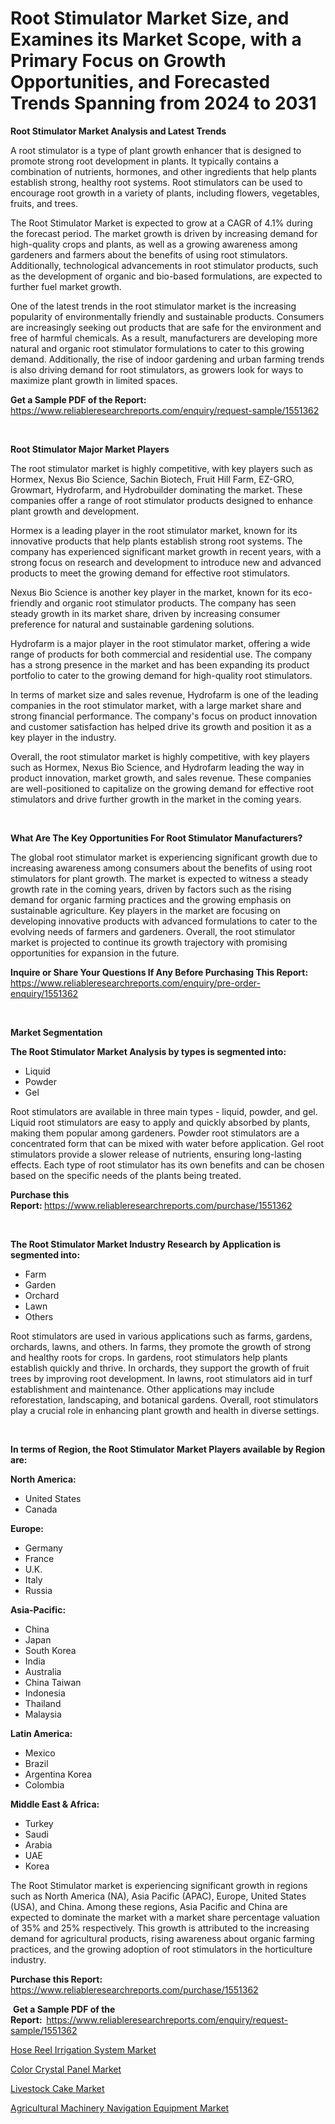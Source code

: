 <p><h1>Root Stimulator Market Size, and Examines its Market Scope, with a Primary Focus on Growth Opportunities, and Forecasted Trends Spanning from 2024 to 2031</h1></p><p><strong>Root Stimulator Market Analysis and Latest Trends</strong></p>
<p><p>A root stimulator is a type of plant growth enhancer that is designed to promote strong root development in plants. It typically contains a combination of nutrients, hormones, and other ingredients that help plants establish strong, healthy root systems. Root stimulators can be used to encourage root growth in a variety of plants, including flowers, vegetables, fruits, and trees.</p><p>The Root Stimulator Market is expected to grow at a CAGR of 4.1% during the forecast period. The market growth is driven by increasing demand for high-quality crops and plants, as well as a growing awareness among gardeners and farmers about the benefits of using root stimulators. Additionally, technological advancements in root stimulator products, such as the development of organic and bio-based formulations, are expected to further fuel market growth.</p><p>One of the latest trends in the root stimulator market is the increasing popularity of environmentally friendly and sustainable products. Consumers are increasingly seeking out products that are safe for the environment and free of harmful chemicals. As a result, manufacturers are developing more natural and organic root stimulator formulations to cater to this growing demand. Additionally, the rise of indoor gardening and urban farming trends is also driving demand for root stimulators, as growers look for ways to maximize plant growth in limited spaces.</p></p>
<p><strong>Get a Sample PDF of the Report:&nbsp;</strong> <a href="https://www.reliableresearchreports.com/enquiry/request-sample/1551362">https://www.reliableresearchreports.com/enquiry/request-sample/1551362</a></p>
<p>&nbsp;</p>
<p><strong>Root Stimulator Major Market Players</strong></p>
<p><p>The root stimulator market is highly competitive, with key players such as Hormex, Nexus Bio Science, Sachin Biotech, Fruit Hill Farm, EZ-GRO, Growmart, Hydrofarm, and Hydrobuilder dominating the market. These companies offer a range of root stimulator products designed to enhance plant growth and development.</p><p>Hormex is a leading player in the root stimulator market, known for its innovative products that help plants establish strong root systems. The company has experienced significant market growth in recent years, with a strong focus on research and development to introduce new and advanced products to meet the growing demand for effective root stimulators.</p><p>Nexus Bio Science is another key player in the market, known for its eco-friendly and organic root stimulator products. The company has seen steady growth in its market share, driven by increasing consumer preference for natural and sustainable gardening solutions.</p><p>Hydrofarm is a major player in the root stimulator market, offering a wide range of products for both commercial and residential use. The company has a strong presence in the market and has been expanding its product portfolio to cater to the growing demand for high-quality root stimulators.</p><p>In terms of market size and sales revenue, Hydrofarm is one of the leading companies in the root stimulator market, with a large market share and strong financial performance. The company's focus on product innovation and customer satisfaction has helped drive its growth and position it as a key player in the industry.</p><p>Overall, the root stimulator market is highly competitive, with key players such as Hormex, Nexus Bio Science, and Hydrofarm leading the way in product innovation, market growth, and sales revenue. These companies are well-positioned to capitalize on the growing demand for effective root stimulators and drive further growth in the market in the coming years.</p></p>
<p>&nbsp;</p>
<p><strong>What Are The Key Opportunities For Root Stimulator Manufacturers?</strong></p>
<p><p>The global root stimulator market is experiencing significant growth due to increasing awareness among consumers about the benefits of using root stimulators for plant growth. The market is expected to witness a steady growth rate in the coming years, driven by factors such as the rising demand for organic farming practices and the growing emphasis on sustainable agriculture. Key players in the market are focusing on developing innovative products with advanced formulations to cater to the evolving needs of farmers and gardeners. Overall, the root stimulator market is projected to continue its growth trajectory with promising opportunities for expansion in the future.</p></p>
<p><strong>Inquire or Share Your Questions If Any Before Purchasing This Report:</strong> <a href="https://www.reliableresearchreports.com/enquiry/pre-order-enquiry/1551362">https://www.reliableresearchreports.com/enquiry/pre-order-enquiry/1551362</a></p>
<p>&nbsp;</p>
<p><strong>Market Segmentation</strong></p>
<p><strong>The Root Stimulator Market Analysis by types is segmented into:</strong></p>
<p><ul><li>Liquid</li><li>Powder</li><li>Gel</li></ul></p>
<p><p>Root stimulators are available in three main types - liquid, powder, and gel. Liquid root stimulators are easy to apply and quickly absorbed by plants, making them popular among gardeners. Powder root stimulators are a concentrated form that can be mixed with water before application. Gel root stimulators provide a slower release of nutrients, ensuring long-lasting effects. Each type of root stimulator has its own benefits and can be chosen based on the specific needs of the plants being treated.</p></p>
<p><strong>Purchase this Report:&nbsp;</strong><a href="https://www.reliableresearchreports.com/purchase/1551362">https://www.reliableresearchreports.com/purchase/1551362</a></p>
<p>&nbsp;</p>
<p><strong>The Root Stimulator Market Industry Research by Application is segmented into:</strong></p>
<p><ul><li>Farm</li><li>Garden</li><li>Orchard</li><li>Lawn</li><li>Others</li></ul></p>
<p><p>Root stimulators are used in various applications such as farms, gardens, orchards, lawns, and others. In farms, they promote the growth of strong and healthy roots for crops. In gardens, root stimulators help plants establish quickly and thrive. In orchards, they support the growth of fruit trees by improving root development. In lawns, root stimulators aid in turf establishment and maintenance. Other applications may include reforestation, landscaping, and botanical gardens. Overall, root stimulators play a crucial role in enhancing plant growth and health in diverse settings.</p></p>
<p>&nbsp;</p>
<p><strong>In terms of Region, the Root Stimulator Market Players available by Region are:</strong></p>
<p>
    <p> <strong> North America: </strong>
        <ul>
            <li>United States</li>
            <li>Canada</li>
        </ul>
        </p> 
    <p> <strong> Europe: </strong>
        <ul>
            <li>Germany</li>
            <li>France</li>
            <li>U.K.</li>
            <li>Italy</li>
            <li>Russia</li>
        </ul>
        </p> 
    <p> <strong> Asia-Pacific: </strong>
        <ul>
            <li>China</li>
            <li>Japan</li>
            <li>South Korea</li>
            <li>India</li>
            <li>Australia</li>
            <li>China Taiwan</li>
            <li>Indonesia</li>
            <li>Thailand</li>
            <li>Malaysia</li>
        </ul>
        </p> 
    <p> <strong> Latin America: </strong>
        <ul>
            <li>Mexico</li>
            <li>Brazil</li>
            <li>Argentina Korea</li>
            <li>Colombia</li>
        </ul>
        </p> 
    <p> <strong> Middle East & Africa: </strong>
        <ul>
            <li>Turkey</li>
            <li>Saudi</li>
            <li>Arabia</li>
            <li>UAE</li>
            <li>Korea</li>
        </ul>
    </p>
    </p>
<p><p>The Root Stimulator market is experiencing significant growth in regions such as North America (NA), Asia Pacific (APAC), Europe, United States (USA), and China. Among these regions, Asia Pacific and China are expected to dominate the market with a market share percentage valuation of 35% and 25% respectively. This growth is attributed to the increasing demand for agricultural products, rising awareness about organic farming practices, and the growing adoption of root stimulators in the horticulture industry.</p></p>
<p><strong>Purchase this Report: </strong><a href="https://www.reliableresearchreports.com/purchase/1551362">https://www.reliableresearchreports.com/purchase/1551362</a></p>
<p>&nbsp;<strong>Get a Sample PDF of the Report:&nbsp;&nbsp;</strong><a href="https://www.reliableresearchreports.com/enquiry/request-sample/1551362">https://www.reliableresearchreports.com/enquiry/request-sample/1551362</a></p>
<p><strong></strong></p>
<p><p><a href="https://github.com/guneycigdem35/Market-Research-Report-List-2/blob/main/hose-reel-irrigation-system-market.md">Hose Reel Irrigation System Market</a></p><p><a href="https://issuu.com/reportprime-2/docs/color-crystal-panel-market-size-2030.pptx">Color Crystal Panel Market</a></p><p><a href="https://github.com/biheemgalvinlouises6hokrh3h/Market-Research-Report-List-1/blob/main/livestock-cake-market.md">Livestock Cake Market</a></p><p><a href="https://issuu.com/reportprime-2/docs/agricultural-machinery-navigation-equipment-market">Agricultural Machinery Navigation Equipment Market</a></p></p>